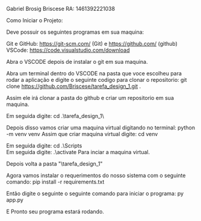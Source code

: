 Gabriel Brosig Briscese
RA: 1461392221038


Como Iniciar o Projeto:

Deve possuir os seguintes programas em sua maquina:

Git e GitHub: https://git-scm.com/ (Git) e  https://github.com/ (github)
VSCode: https://code.visualstudio.com/download

Abra o VSCODE depois de instalar o git em sua maquina.

Abra um terminal dentro do VSCODE na pasta que voce escolheu para rodar a aplicação e digite o seguinte codigo para clonar o repositorio: git clone https://github.com/Briscese/tarefa_design_1.git .

Assim ele irá clonar a pasta do github e criar um repositorio em sua maquina.

Em seguida digite: cd .\tarefa_design_1\

Depois disso vamos criar uma maquina virtual digitando no terminal: python -m venv venv
Assim que criar maquina virtual digite: cd venv

Em seguida digite: cd .\Scripts\
Em seguida digite: .\activate
Para inciar a maquina virtual.

Depois volta a pasta "\tarefa_design_1\"


Agora vamos instalar o requerimentos do nosso sistema com o seguinte comando: pip install -r requirements.txt

Então digite o seguinte o seguinte comando para iniciar o programa: py app.py

E Pronto seu programa estará rodando.


